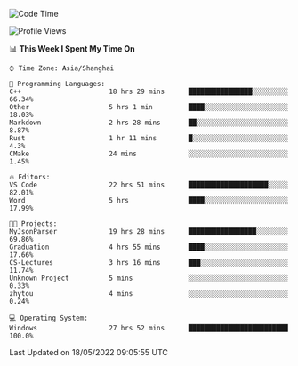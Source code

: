 <!--START_SECTION:waka-->
![Code Time](http://img.shields.io/badge/Code%20Time-29%20hrs%2032%20mins-blue)

![Profile Views](http://img.shields.io/badge/Profile%20Views-81-blue)

📊 **This Week I Spent My Time On** 

```text
⌚︎ Time Zone: Asia/Shanghai

💬 Programming Languages: 
C++                      18 hrs 29 mins      ████████████████░░░░░░░░░   66.34% 
Other                    5 hrs 1 min         ████░░░░░░░░░░░░░░░░░░░░░   18.03% 
Markdown                 2 hrs 28 mins       ██░░░░░░░░░░░░░░░░░░░░░░░   8.87% 
Rust                     1 hr 11 mins        █░░░░░░░░░░░░░░░░░░░░░░░░   4.3% 
CMake                    24 mins             ░░░░░░░░░░░░░░░░░░░░░░░░░   1.45%

🔥 Editors: 
VS Code                  22 hrs 51 mins      ████████████████████░░░░░   82.01% 
Word                     5 hrs               ████░░░░░░░░░░░░░░░░░░░░░   17.99%

🐱‍💻 Projects: 
MyJsonParser             19 hrs 28 mins      █████████████████░░░░░░░░   69.86% 
Graduation               4 hrs 55 mins       ████░░░░░░░░░░░░░░░░░░░░░   17.66% 
CS-Lectures              3 hrs 16 mins       ███░░░░░░░░░░░░░░░░░░░░░░   11.74% 
Unknown Project          5 mins              ░░░░░░░░░░░░░░░░░░░░░░░░░   0.33% 
zhytou                   4 mins              ░░░░░░░░░░░░░░░░░░░░░░░░░   0.24%

💻 Operating System: 
Windows                  27 hrs 52 mins      █████████████████████████   100.0%

```


 Last Updated on 18/05/2022 09:05:55 UTC
<!--END_SECTION:waka-->